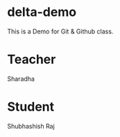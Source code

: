 # delta-demo
This is a Demo for Git &amp; Github class.

# Teacher
Sharadha

# Student
 Shubhashish Raj
